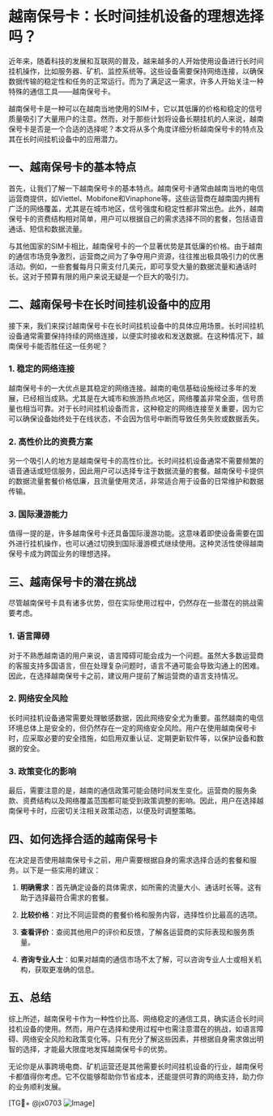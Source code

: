 # 越南保号卡：长时间挂机设备的理想选择吗？

近年来，随着科技的发展和互联网的普及，越来越多的人开始使用设备进行长时间挂机操作，比如服务器、矿机、监控系统等。这些设备需要保持网络连接，以确保数据传输的稳定性和任务的正常运行。而为了满足这一需求，许多人开始关注一种特殊的通信工具——越南保号卡。

越南保号卡是一种可以在越南当地使用的SIM卡，它以其低廉的价格和稳定的信号质量吸引了大量用户的注意。然而，对于那些计划将设备长期挂机的人来说，越南保号卡是否是一个合适的选择呢？本文将从多个角度详细分析越南保号卡的特点及其在长时间挂机设备中的应用潜力。

## 一、越南保号卡的基本特点

首先，让我们了解一下越南保号卡的基本特点。越南保号卡通常由越南当地的电信运营商提供，如Viettel、Mobifone和Vinaphone等。这些运营商在越南国内拥有广泛的网络覆盖，尤其是在城市地区，信号强度和稳定性都非常出色。此外，越南保号卡的资费结构相对简单，用户可以根据自己的需求选择不同的套餐，包括语音通话、短信和数据流量。

与其他国家的SIM卡相比，越南保号卡的一个显著优势是其低廉的价格。由于越南的通信市场竞争激烈，运营商之间为了争夺用户资源，往往推出极具吸引力的优惠活动。例如，一些套餐每月只需支付几美元，即可享受大量的数据流量和通话时长。这对于预算有限的用户来说无疑是一个巨大的吸引力。

## 二、越南保号卡在长时间挂机设备中的应用

接下来，我们来探讨越南保号卡在长时间挂机设备中的具体应用场景。长时间挂机设备通常需要保持持续的网络连接，以便实时接收和发送数据。在这种情况下，越南保号卡能否胜任这一任务呢？

### 1. 稳定的网络连接

越南保号卡的一大优点是其稳定的网络连接。越南的电信基础设施经过多年的发展，已经相当成熟。尤其是在大城市和旅游热点地区，网络覆盖非常全面，信号质量也相当可靠。对于长时间挂机设备而言，这种稳定的网络连接至关重要，因为它可以确保设备始终处于在线状态，不会因为信号中断而导致任务失败或数据丢失。

### 2. 高性价比的资费方案

另一个吸引人的地方是越南保号卡的高性价比。长时间挂机设备通常不需要频繁的语音通话或短信服务，因此用户可以选择专注于数据流量的套餐。越南保号卡提供的数据流量套餐价格低廉，且流量使用灵活，非常适合用于设备的日常维护和数据传输。

### 3. 国际漫游能力

值得一提的是，许多越南保号卡还具备国际漫游功能。这意味着即使设备需要在国外进行挂机操作，也可以通过切换到国际漫游模式继续使用。这种灵活性使得越南保号卡成为跨国业务的理想选择。

## 三、越南保号卡的潜在挑战

尽管越南保号卡具有诸多优势，但在实际使用过程中，仍然存在一些潜在的挑战需要考虑。

### 1. 语言障碍

对于不熟悉越南语的用户来说，语言障碍可能会成为一个问题。虽然大多数运营商的客服支持多国语言，但在处理复杂问题时，语言不通可能会导致沟通上的困难。因此，在选择越南保号卡之前，建议用户提前了解运营商的语言支持情况。

### 2. 网络安全风险

长时间挂机设备通常需要处理敏感数据，因此网络安全尤为重要。虽然越南的电信环境总体上是安全的，但仍然存在一定的网络安全风险。用户在使用越南保号卡时，应采取必要的安全措施，如启用双重认证、定期更新软件等，以保护设备和数据的安全。

### 3. 政策变化的影响

最后，需要注意的是，越南的通信政策可能会随时间发生变化。运营商的服务条款、资费结构以及网络覆盖范围都可能受到政策调整的影响。因此，用户在选择越南保号卡时，应密切关注相关政策动态，以便及时调整策略。

## 四、如何选择合适的越南保号卡

在决定是否使用越南保号卡之前，用户需要根据自身的需求选择合适的套餐和服务。以下是一些实用的建议：

1. **明确需求**：首先确定设备的具体需求，如所需的流量大小、通话时长等。这有助于选择最符合需求的套餐。
   
2. **比较价格**：对比不同运营商的套餐价格和服务内容，选择性价比最高的选项。

3. **查看评价**：查阅其他用户的评价和反馈，了解各运营商的实际表现和服务质量。

4. **咨询专业人士**：如果对越南的通信市场不太了解，可以咨询专业人士或相关机构，获取更准确的信息。

## 五、总结

综上所述，越南保号卡作为一种性价比高、网络稳定的通信工具，确实适合长时间挂机设备的使用。然而，用户在选择和使用过程中也需注意潜在的挑战，如语言障碍、网络安全风险和政策变化等。只有充分了解这些因素，并根据自身需求做出明智的选择，才能最大限度地发挥越南保号卡的优势。

无论你是从事跨境电商、矿机运营还是其他需要长时间挂机设备的行业，越南保号卡都值得你考虑。它不仅能够帮助你节省成本，还能提供可靠的网络支持，助力你的业务顺利发展。

[TG💪+ @jx0703 ![Image](https://github.com/user-attachments/assets/dbca1d08-cadb-493c-b0ec-ad6f7a83f270)]